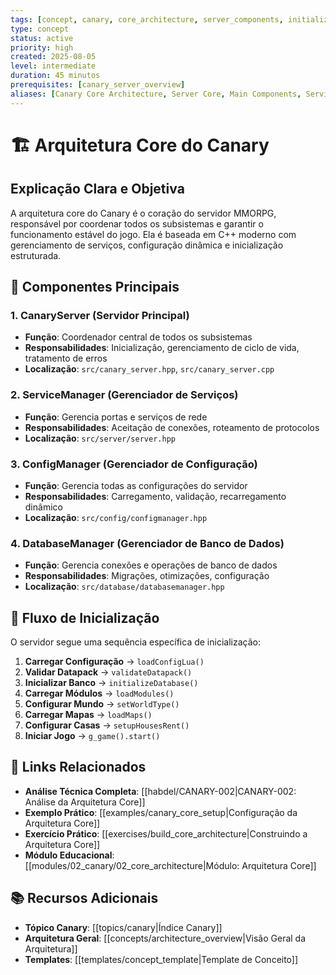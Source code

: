```yaml
---
tags: [concept, canary, core_architecture, server_components, initialization, service_management]
type: concept
status: active
priority: high
created: 2025-08-05
level: intermediate
duration: 45 minutos
prerequisites: [canary_server_overview]
aliases: [Canary Core Architecture, Server Core, Main Components, Service Management]
---
```


# 🏗️ Arquitetura Core do Canary

## Explicação Clara e Objetiva

A arquitetura core do Canary é o coração do servidor MMORPG, responsável por coordenar todos os subsistemas e garantir o funcionamento estável do jogo. Ela é baseada em C++ moderno com gerenciamento de serviços, configuração dinâmica e inicialização estruturada.

## 🎯 Componentes Principais

### **1. CanaryServer (Servidor Principal)**
- **Função**: Coordenador central de todos os subsistemas
- **Responsabilidades**: Inicialização, gerenciamento de ciclo de vida, tratamento de erros
- **Localização**: `src/canary_server.hpp`, `src/canary_server.cpp`

### **2. ServiceManager (Gerenciador de Serviços)**
- **Função**: Gerencia portas e serviços de rede
- **Responsabilidades**: Aceitação de conexões, roteamento de protocolos
- **Localização**: `src/server/server.hpp`

### **3. ConfigManager (Gerenciador de Configuração)**
- **Função**: Gerencia todas as configurações do servidor
- **Responsabilidades**: Carregamento, validação, recarregamento dinâmico
- **Localização**: `src/config/configmanager.hpp`

### **4. DatabaseManager (Gerenciador de Banco de Dados)**
- **Função**: Gerencia conexões e operações de banco de dados
- **Responsabilidades**: Migrações, otimizações, configuração
- **Localização**: `src/database/databasemanager.hpp`

## 🔄 Fluxo de Inicialização

O servidor segue uma sequência específica de inicialização:

1. **Carregar Configuração** → `loadConfigLua()`
2. **Validar Datapack** → `validateDatapack()`
3. **Inicializar Banco** → `initializeDatabase()`
4. **Carregar Módulos** → `loadModules()`
5. **Configurar Mundo** → `setWorldType()`
6. **Carregar Mapas** → `loadMaps()`
7. **Configurar Casas** → `setupHousesRent()`
8. **Iniciar Jogo** → `g_game().start()`

## 🔗 Links Relacionados

- **Análise Técnica Completa**: [[habdel/CANARY-002|CANARY-002: Análise da Arquitetura Core]]
- **Exemplo Prático**: [[examples/canary_core_setup|Configuração da Arquitetura Core]]
- **Exercício Prático**: [[exercises/build_core_architecture|Construindo a Arquitetura Core]]
- **Módulo Educacional**: [[modules/02_canary/02_core_architecture|Módulo: Arquitetura Core]]

## 📚 Recursos Adicionais

- **Tópico Canary**: [[topics/canary|Índice Canary]]
- **Arquitetura Geral**: [[concepts/architecture_overview|Visão Geral da Arquitetura]]
- **Templates**: [[templates/concept_template|Template de Conceito]] 